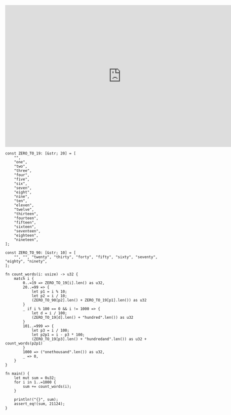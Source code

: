 <html><iframe src="https://docs.google.com/presentation/d/e/2PACX-1vQdYhmZ7heCpVxLZB-8ITBfWPbC88rVQ4QVFaZxRDSnN0eqx2Jn-y6e5yMihOfqKmVS2T7dy1JKxJNl/embed?start=false&loop=false&delayms=60000" frameborder="0" width="750" height="460" allowfullscreen="true" mozallowfullscreen="true" webkitallowfullscreen="true"></iframe></iframe></html>

```rust,editable
const ZERO_TO_19: [&str; 20] = [
    "",
    "one",
    "two",
    "three",
    "four",
    "five",
    "six",
    "seven",
    "eight",
    "nine",
    "ten",
    "eleven",
    "twelve",
    "thirteen",
    "fourteen",
    "fifteen",
    "sixteen",
    "seventeen",
    "eighteen",
    "nineteen",
];

const ZERO_TO_90: [&str; 10] = [
    "", "", "twenty", "thirty", "forty", "fifty", "sixty", "seventy", "eighty", "ninety",
];

fn count_words(i: usize) -> u32 {
    match i {
        0..=19 => ZERO_TO_19[i].len() as u32,
        20..=99 => {
            let p1 = i % 10;
            let p2 = i / 10;
            (ZERO_TO_90[p2].len() + ZERO_TO_19[p1].len()) as u32
        }
        _ if i % 100 == 0 && i != 1000 => {
            let d = i / 100;
            (ZERO_TO_19[d].len() + "hundred".len()) as u32
        }
        101..=999 => {
            let p3 = i / 100;
            let p2p1 = i - p3 * 100;
            (ZERO_TO_19[p3].len() + "hundredand".len()) as u32 + count_words(p2p1)
        }
        1000 => ("onethousand".len()) as u32,
        _ => 0,
    }
}

fn main() {
    let mut sum = 0u32;
    for i in 1..=1000 {
        sum += count_words(i);
    }

    println!("{}", sum);
    assert_eq!(sum, 21124);
}
```

